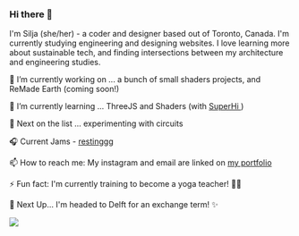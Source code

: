 ### Hi there 👋

I'm Silja (she/her) - a coder and designer based out of Toronto, Canada. I'm currently studying engineering and designing websites. I love learning more about sustainable tech, and finding intersections between my architecture and engineering studies.  


🔭 I’m currently working on ...  a bunch of small shaders projects, and ReMade Earth (coming soon!)

🌱 I’m currently learning ...  ThreeJS and Shaders (with <a href = "https://www.superhi.com/"> SuperHi </a> )

🧚 Next on the list ... experimenting with circuits

🎧 Current Jams - <a href = "https://open.spotify.com/playlist/2gNshD82pELPnE2CYeCLkp?si=4def9e25997842ce"> restinggg </a>

📫 How to reach me: My instagram and email are linked on <a href = "https://www.siljawalenius.com/" > my portfolio </a>

⚡ Fun fact: I'm currently training to become a yoga teacher! 🧘‍♀️

🔮 Next Up... I'm headed to Delft for an exchange term! ✨

![](https://komarev.com/ghpvc/?username=siljawalenius&color=8AA98C)
